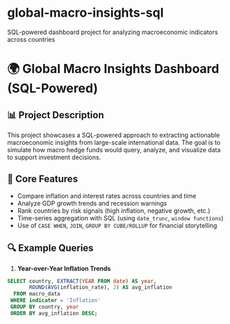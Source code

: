 # global-macro-insights-sql
SQL-powered dashboard project for analyzing macroeconomic indicators across countries

# 🌍 Global Macro Insights Dashboard (SQL-Powered)

## 📊 Project Description

This project showcases a SQL-powered approach to extracting actionable macroeconomic insights from large-scale international data. The goal is to simulate how macro hedge funds would query, analyze, and visualize data to support investment decisions.

## 🚀 Core Features

- Compare inflation and interest rates across countries and time
- Analyze GDP growth trends and recession warnings
- Rank countries by risk signals (high inflation, negative growth, etc.)
- Time-series aggregation with SQL (using `date_trunc`, `window functions`)
- Use of `CASE WHEN`, `JOIN`, `GROUP BY CUBE/ROLLUP` for financial storytelling

## 🔍 Example Queries

1. **Year-over-Year Inflation Trends**

```sql
SELECT country, EXTRACT(YEAR FROM date) AS year,
       ROUND(AVG(inflation_rate), 2) AS avg_inflation
  FROM macro_data
 WHERE indicator = 'Inflation'
 GROUP BY country, year
 ORDER BY avg_inflation DESC;


